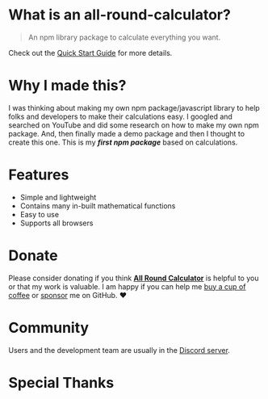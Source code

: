 # What is an all-round-calculator?

> An npm library package to calculate everything you want.

Check out the [Quick Start Guide](guide.md) for more details.

# Why I made this? <!-- {docsify-ignore} -->

I was thinking about making my own npm package/javascript library to help folks and developers to make their calculations easy. I googled and searched on YouTube and did some research on how to make my own npm package. And, then finally made a demo package and then I thought to create this one. This is my ***first npm package*** based on calculations.

# Features <!-- {docsify-ignore} -->

- Simple and lightweight
- Contains many in-built mathematical functions
- Easy to use
- Supports all browsers

# Donate <!-- {docsify-ignore} -->

Please consider donating if you think **[All Round Calculator](https://github.com/Susmita-Dey/all-round-calculator)** is helpful to you or that my work is valuable. I am happy if you can help me [buy a cup of coffee](https://www.buymeacoffee.com/susmitadey) or [sponsor](https://github.com/sponsors/Susmita-Dey) me on GitHub. :heart:

# Community <!-- {docsify-ignore} -->

Users and the development team are usually in the [Discord server](https://discord.gg/g7FmxB9uZp).

# Special Thanks <!-- {docsify-ignore} -->
